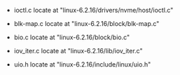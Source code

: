 - ioctl.c
    locate at "linux-6.2.16/drivers/nvme/host/ioctl.c"

- blk-map.c
    locate at "linux-6.2.16/block/blk-map.c"

- bio.c
    locate at "linux-6.2.16/block/bio.c"

- iov_iter.c
    locate at "linux-6.2.16/lib/iov_iter.c"

- uio.h
    locate at "linux-6.2.16/include/linux/uio.h"